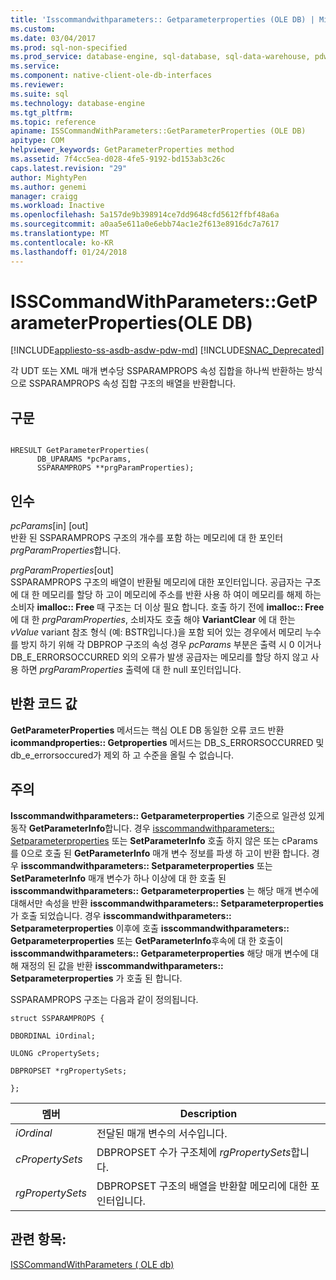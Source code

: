 ```yaml
---
title: 'Isscommandwithparameters:: Getparameterproperties (OLE DB) | Microsoft Docs'
ms.custom: 
ms.date: 03/04/2017
ms.prod: sql-non-specified
ms.prod_service: database-engine, sql-database, sql-data-warehouse, pdw
ms.service: 
ms.component: native-client-ole-db-interfaces
ms.reviewer: 
ms.suite: sql
ms.technology: database-engine
ms.tgt_pltfrm: 
ms.topic: reference
apiname: ISSCommandWithParameters::GetParameterProperties (OLE DB)
apitype: COM
helpviewer_keywords: GetParameterProperties method
ms.assetid: 7f4cc5ea-d028-4fe5-9192-bd153ab3c26c
caps.latest.revision: "29"
author: MightyPen
ms.author: genemi
manager: craigg
ms.workload: Inactive
ms.openlocfilehash: 5a157de9b398914ce7dd9648cfd5612ffbf48a6a
ms.sourcegitcommit: a0aa5e611a0e6ebb74ac1e2f613e8916dc7a7617
ms.translationtype: MT
ms.contentlocale: ko-KR
ms.lasthandoff: 01/24/2018
---
```

# <a name="isscommandwithparametersgetparameterproperties-ole-db"></a>ISSCommandWithParameters::GetParameterProperties(OLE DB)
[!INCLUDE[appliesto-ss-asdb-asdw-pdw-md](../../includes/appliesto-ss-asdb-asdw-pdw-md.md)]
[!INCLUDE[SNAC_Deprecated](../../includes/snac-deprecated.md)]

  각 UDT 또는 XML 매개 변수당 SSPARAMPROPS 속성 집합을 하나씩 반환하는 방식으로 SSPARAMPROPS 속성 집합 구조의 배열을 반환합니다.  
  
## <a name="syntax"></a>구문  
  
```  
  
HRESULT GetParameterProperties(  
      DB_UPARAMS *pcParams,  
      SSPARAMPROPS **prgParamProperties);  
```  
  
## <a name="arguments"></a>인수  
 *pcParams*[in] [out]  
 반환 된 SSPARAMPROPS 구조의 개수를 포함 하는 메모리에 대 한 포인터 *prgParamProperties*합니다.  
  
 *prgParamProperties*[out]  
 SSPARAMPROPS 구조의 배열이 반환될 메모리에 대한 포인터입니다. 공급자는 구조에 대 한 메모리를 할당 하 고이 메모리에 주소를 반환 사용 하 여이 메모리를 해제 하는 소비자 **imalloc:: Free** 때 구조는 더 이상 필요 합니다. 호출 하기 전에 **imalloc:: Free** 에 대 한 *prgParamProperties*, 소비자도 호출 해야 **VariantClear** 에 대 한는 *vValue* variant 참조 형식 (예: BSTR입니다.)을 포함 되어 있는 경우에서 메모리 누수를 방지 하기 위해 각 DBPROP 구조의 속성 경우 *pcParams* 부분은 출력 시 0 이거나 DB_E_ERRORSOCCURRED 외의 오류가 발생 공급자는 메모리를 할당 하지 않고 사용 하면 *prgParamProperties* 출력에 대 한 null 포인터입니다.  
  
## <a name="return-code-values"></a>반환 코드 값  
 **GetParameterProperties** 메서드는 핵심 OLE DB 동일한 오류 코드 반환 **icommandproperties:: Getproperties** 메서드는 DB_S_ERRORSOCCURRED 및 db_e_errorsoccured가 제외 하 고 수준을 올릴 수 없습니다.  
  
## <a name="remarks"></a>주의  
 **Isscommandwithparameters:: Getparameterproperties** 기준으로 일관성 있게 동작 **GetParameterInfo**합니다. 경우 [isscommandwithparameters:: Setparameterproperties](../../relational-databases/native-client-ole-db-interfaces/isscommandwithparameters-setparameterproperties-ole-db.md) 또는 **SetParameterInfo** 호출 하지 않은 또는 cParams를 0으로 호출 된 **GetParameterInfo** 매개 변수 정보를 파생 하 고이 반환 합니다. 경우 **isscommandwithparameters:: Setparameterproperties** 또는 **SetParameterInfo** 매개 변수가 하나 이상에 대 한 호출 된 **isscommandwithparameters:: Getparameterproperties** 는 해당 매개 변수에 대해서만 속성을 반환 **isscommandwithparameters:: Setparameterproperties** 가 호출 되었습니다. 경우 **isscommandwithparameters:: Setparameterproperties** 이후에 호출 **isscommandwithparameters:: Getparameterproperties** 또는 **GetParameterInfo**후속에 대 한 호출이 **isscommandwithparameters:: Getparameterproperties** 해당 매개 변수에 대해 재정의 된 값을 반환 **isscommandwithparameters:: Setparameterproperties** 가 호출 된 합니다.  
  
 SSPARAMPROPS 구조는 다음과 같이 정의됩니다.  
  
 `struct SSPARAMPROPS {`  
  
 `DBORDINAL iOrdinal;`  
  
 `ULONG cPropertySets;`  
  
 `DBPROPSET *rgPropertySets;`  
  
 `};`  
  
|멤버|Description|  
|------------|-----------------|  
|*iOrdinal*|전달된 매개 변수의 서수입니다.|  
|*cPropertySets*|DBPROPSET 수가 구조체에 *rgPropertySets*합니다.|  
|*rgPropertySets*|DBPROPSET 구조의 배열을 반환할 메모리에 대한 포인터입니다.|  
  
## <a name="see-also"></a>관련 항목:  
 [ISSCommandWithParameters &#40; OLE db&#41;](../../relational-databases/native-client-ole-db-interfaces/isscommandwithparameters-ole-db.md)  
  
  
